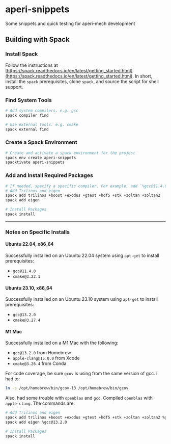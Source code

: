 # aperi-snippets

Some snippets and quick testing for aperi-mech development

## Building with Spack

### Install Spack

Follow the instructions at [https://spack.readthedocs.io/en/latest/getting_started.html](https://spack.readthedocs.io/en/latest/getting_started.html). In short, install the `spack` prerequisites, clone `spack`, and source the script for shell support.

### Find System Tools

```bash
# Add system compilers. e.g. gcc
spack compiler find

# Use external tools. e.g. cmake
spack external find
```

### Create a Spack Environment

```bash
# Create and activate a spack environment for the project
spack env create aperi-snippets
spacktivate aperi-snippets
```

### Add and Install Required Packages

```bash
# If needed, specify a specific compiler. For example, add `%gcc@11.4.0` at the end of the `spack add` commands
# Add Trilinos and eigen
spack add trilinos +boost +exodus +gtest +hdf5 +stk +zoltan +zoltan2
spack add eigen

# Install Packages
spack install
```

---

### Notes on Specific Installs

#### Ubuntu 22.04, x86_64

Successfully installed on an Ubuntu 22.04 system using `apt-get` to install prerequisites:

- `gcc@11.4.0`
- `cmake@3.22.1`

#### Ubuntu 23.10, x86_64

Successfully installed on an Ubuntu 23.10 system using `apt-get` to install prerequisites:

- `gcc@13.2.0`
- `cmake@3.27.4`

#### M1 Mac

Successfully installed on a M1 Mac with the following:

- `gcc@13.2.0` from Homebrew
- `apple-clang@15.0.0` from Xcode
- `cmake@3.26.4` from Conda

For code coverage, be sure `gcov` is using from the same version of gcc. I had to:

```bash
ln -s /opt/homebrew/bin/gcov-13 /opt/homebrew/bin/gcov
```

Also, had some trouble with `openblas` and `gcc`. Compiled `openblas` with `apple-clang`. The commands are:

```bash
# Add Trilinos and eigen
spack add trilinos +boost +exodus +gtest +hdf5 +stk +zoltan +zoltan2 %gcc ^openblas%apple-clang
spack add eigen %gcc@13.2.0

# Install Packages
spack install
```
